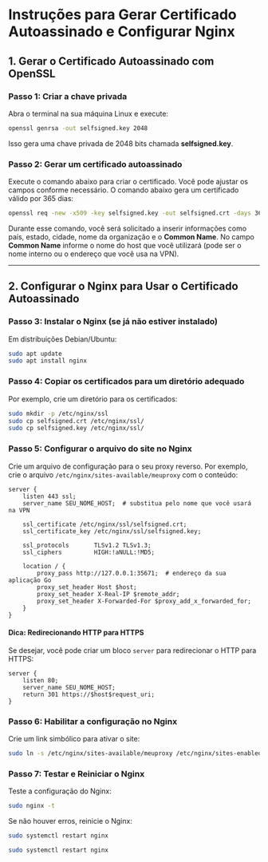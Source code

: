 # Instruções para Gerar Certificado Autoassinado e Configurar Nginx

## 1. Gerar o Certificado Autoassinado com OpenSSL

### Passo 1: Criar a chave privada
Abra o terminal na sua máquina Linux e execute:
```bash
openssl genrsa -out selfsigned.key 2048
```
Isso gera uma chave privada de 2048 bits chamada **selfsigned.key**.

### Passo 2: Gerar um certificado autoassinado
Execute o comando abaixo para criar o certificado. Você pode ajustar os campos conforme necessário. O comando abaixo gera um certificado válido por 365 dias:
```bash
openssl req -new -x509 -key selfsigned.key -out selfsigned.crt -days 365
```
Durante esse comando, você será solicitado a inserir informações como país, estado, cidade, nome da organização e o **Common Name**. No campo **Common Name** informe o nome do host que você utilizará (pode ser o nome interno ou o endereço que você usa na VPN).

---

## 2. Configurar o Nginx para Usar o Certificado Autoassinado

### Passo 3: Instalar o Nginx (se já não estiver instalado)
Em distribuições Debian/Ubuntu:
```bash
sudo apt update
sudo apt install nginx
```

### Passo 4: Copiar os certificados para um diretório adequado
Por exemplo, crie um diretório para os certificados:
```bash
sudo mkdir -p /etc/nginx/ssl
sudo cp selfsigned.crt /etc/nginx/ssl/
sudo cp selfsigned.key /etc/nginx/ssl/
```

### Passo 5: Configurar o arquivo do site no Nginx
Crie um arquivo de configuração para o seu proxy reverso. Por exemplo, crie o arquivo `/etc/nginx/sites-available/meuproxy` com o conteúdo:
```nginx
server {
    listen 443 ssl;
    server_name SEU_NOME_HOST;  # substitua pelo nome que você usará na VPN

    ssl_certificate /etc/nginx/ssl/selfsigned.crt;
    ssl_certificate_key /etc/nginx/ssl/selfsigned.key;

    ssl_protocols       TLSv1.2 TLSv1.3;
    ssl_ciphers         HIGH:!aNULL:!MD5;

    location / {
        proxy_pass http://127.0.0.1:35671;  # endereço da sua aplicação Go
        proxy_set_header Host $host;
        proxy_set_header X-Real-IP $remote_addr;
        proxy_set_header X-Forwarded-For $proxy_add_x_forwarded_for;
    }
}
```

#### Dica: Redirecionando HTTP para HTTPS
Se desejar, você pode criar um bloco `server` para redirecionar o HTTP para HTTPS:
```nginx
server {
    listen 80;
    server_name SEU_NOME_HOST;
    return 301 https://$host$request_uri;
}
```

### Passo 6: Habilitar a configuração no Nginx
Crie um link simbólico para ativar o site:
```bash
sudo ln -s /etc/nginx/sites-available/meuproxy /etc/nginx/sites-enabled/
```

### Passo 7: Testar e Reiniciar o Nginx
Teste a configuração do Nginx:
```bash
sudo nginx -t
```
Se não houver erros, reinicie o Nginx:
```bash
sudo systemctl restart nginx
```
```bash
sudo systemctl restart nginx

